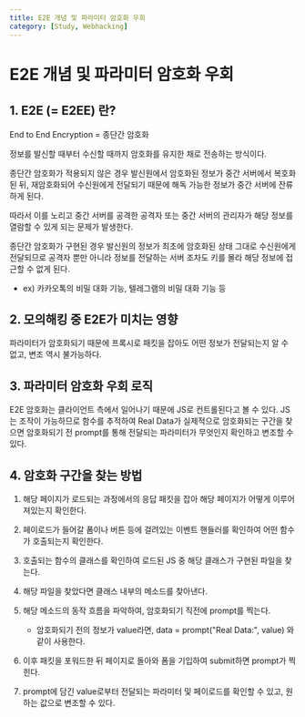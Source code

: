 ```yaml
---
title: E2E 개념 및 파라미터 암호화 우회
category: [Study, Webhacking]
---
```


# E2E 개념 및 파라미터 암호화 우회

 

 

## 1. E2E (= E2EE) 란?

End to End Encryption = 종단간 암호화 

정보를 발신할 때부터 수신할 때까지 암호화를 유지한 채로 전송하는 방식이다.

종단간 암호화가 적용되지 않은 경우 발신원에서 암호화된 정보가 중간 서버에서 복호화된 뒤, 재암호화되어 수신원에게 전달되기 때문에 해독 가능한 정보가 중간 서버에 잔류하게 된다.

따라서 이를 노리고 중간 서버를 공격한 공격자 또는 중간 서버의 관리자가 해당 정보를 열람할 수 있게 되는 문제가 발생한다.

종단간 암호화가 구현된 경우 발신원의 정보가 최초에 암호화된 상태 그대로 수신원에게 전달되므로 공격자 뿐만 아니라 정보를 전달하는 서버 조차도 키를 몰라 해당 정보에 접근할 수 없게 된다.

- ex) 카카오톡의 비밀 대화 기능, 텔레그램의 비밀 대화 기능 등

 

## 2. 모의해킹 중 E2E가 미치는 영향

파라미터가 암호화되기 때문에 프록시로 패킷을 잡아도 어떤 정보가 전달되는지 알 수 없고, 변조 역시 불가능하다.

 

## 3. 파라미터 암호화 우회 로직

E2E 암호화는 클라이언트 측에서 일어나기 때문에 JS로 컨트롤된다고 볼 수 있다. JS는 조작이 가능하므로 함수를 추적하여 Real Data가 실제적으로 암호화되는 구간을 찾으면 암호화되기 전 prompt를 통해 전달되는 파라미터가 무엇인지 확인하고 변조할 수 있다.

 

## 4. 암호화 구간을 찾는 방법

1. 해당 페이지가 로드되는 과정에서의 응답 패킷을 잡아 해당 페이지가 어떻게 이루어져있는지 확인한다.

2. 페이로드가 들어갈 폼이나 버튼 등에 걸려있는 이벤트 핸들러를 확인하여 어떤 함수가 호출되는지 확인한다.

3. 호출되는 함수의 클래스를 확인하여 로드된 JS 중 해당 클래스가 구현된 파일을 찾는다.

4. 해당 파일을 찾았다면 클래스 내부의 메소드를 찾아낸다.

5. 해당 메소드의 동작 흐름을 파악하여, 암호화되기 직전에 prompt를 찍는다.

    - 암호화되기 전의 정보가 value라면, data = prompt("Real Data:", value) 와 같이 사용한다.

6. 이후 패킷을 포워드한 뒤 페이지로 돌아와 폼을 기입하여 submit하면 prompt가 찍힌다.

7. prompt에 담긴 value로부터 전달되는 파라미터 및 페이로드를 확인할 수 있고, 원하는 값으로 변조할 수 있다.